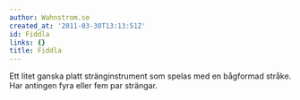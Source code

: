 ```yaml
---
author: Wahnstrom.se
created_at: '2011-03-30T13:13:51Z'
id: Fiddla
links: {}
title: Fiddla
---
```


Ett litet ganska platt stränginstrument som spelas med en bågformad stråke. Har antingen fyra eller
fem par strängar.